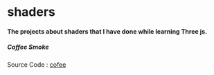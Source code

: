 # shaders
#### The projects about shaders that I have done while learning Three js.

##### Coffee Smoke
Source Code : [cofee](https://github.com/user/repo/blob/branch/other_file.md)
